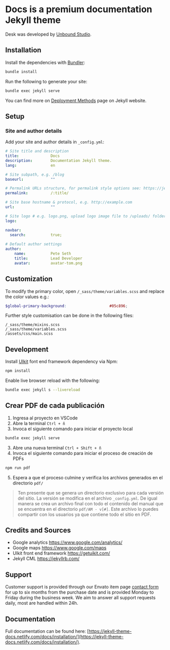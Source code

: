 # Docs is a premium documentation Jekyll theme

Desk was developed by [Unbound Studio](https://unbound.studio).

## Installation

Install the dependencies with [Bundler](http://bundler.io/):

```bash
bundle install
```

Run the following to generate your site:
```bash
bundle exec jekyll serve
```

You can find more on [Deployment Methods](https://jekyllrb.com/docs/deployment-methods/) page on Jekyll website.

## Setup

### Site and author details
Add your site and author details in `_config.yml`:
```yaml
# Site title and description
title:              Docs
description:        Documentation Jekyll theme.
lang:               en

# Site subpath, e.g. /blog
baseurl:            ""

# Permalink URLs structure, for permalink style options see: https://jekyllrb.com/docs/permalinks/
permalink:          /:title/

# Site base hostname & protocol, e.g. http://example.com
url:                ""

# Site logo # e.g. logo.png, upload logo image file to /uploads/ folder
logo:               

navbar:
  search:           true;
  
# Default author settings
author:
    name:           Pete Seth
    title:          Lead Developer  
    avatar:         avatar-tom.png
```

## Customization

To modify the primary color, open `/_sass/theme/variables.scss` and replace the color values e.g.:

```scss
$global-primary-background:                   #05c896;
```

Further style customisation can be done in the following files:
```
/_sass/theme/mixins.scss
/_sass/theme/variables.scss
/assets/css/main.scss
```

## Development

Install [UIkit](https://getuikit.com/) font end framework dependency via Npm:
```bash
npm install
```
Enable live browser reload with the following:
```bash
bundle exec jekyll s --livereload
```

## Crear PDF de cada publicación

1. Ingresa al proyecto en VSCode
2. Abre la terminal `Ctrl + ñ`
2. Invoca el siguiente comando para iniciar el proyecto local
```bash
bundle exec jekyll serve
```
3. Abre una nueva terminal `Ctrl + Shift + ñ`
4. Invoca el siguiente comando para iniciar el proceso de creación de PDFs
```bash
npm run pdf
```
5. Espera a que el proceso culmine y verifica los archivos generados en el directorio `pdf/`

> Ten presente que se genera un directorio exclusivo para cada versión del sitio. La versión se modifica en el archivo `_config.yml`. De igual manera se crea un archivo final con todo el contenido del manual que se encuentra en el directorio `pdf/AM - v[#]`. Este archivo lo puedes compartir con los usuarios ya que contiene todo el sitio en PDF.

## Credits and Sources

- Google analytics https://www.google.com/analytics/
- Google maps https://www.google.com/maps
- UIkit front end framework https://getuikit.com/
- Jekyll CML https://jekyllrb.com/

## Support
Customer support is provided through our Envato item page [contact form](https://themeforest.net/item/docs-responsive-documentation-manual-jekyll-theme/21131076/support) for up to six months from the purchase date and is provided Monday to Friday during the business week. We aim to answer all support requests daily, most are handled within 24h.

## Documentation
Full documentation can be found here: [https://jekyll-theme-docs.netlify.com/docs/installation/](https://jekyll-theme-docs.netlify.com/docs/installation/).
